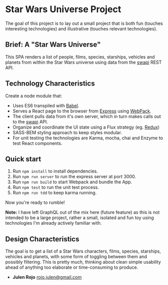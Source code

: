 # Star Wars Universe Project

The goal of this project is to lay out a small project that is both fun (touches interesting technologies) and illustrative (touches relevant technologies).

## Brief: A "Star Wars Universe"
This SPA renders a list of people, films, species, starships, vehicles and planets from within the Star Wars universe using data from the [swapi](http://swapi.co/api/) REST API.

## Technology Characteristics
Create a node module that:
  - Uses ES6 transpiled with [Babel](https://babeljs.io/).
  - Serves a React page to the browser from [Express](https://expressjs.com/) using [WebPack](https://webpack.github.io/).
  - The client pulls data from it's own server, which in turn makes calls out to the [swapi](http://swapi.co/api/) API.
  - Organize and coordinate the UI state using a Flux strategy (eg. [Redux](https://github.com/reactjs/redux))
  - SASS-BEM styling approach to keep styles modular.
  - For unit testing the technologies are Karma, mocha, chai and Enzyme to test React components.

## Quick start
  1. Run `npm install` to install dependencies.<br />
  2. Run `npm run server` to run the express server at port 3000.
  3. Run `npm run build` to start Webpack and bundle the App.
  4. Run `npm test` to run the unit test process.
  5. Run `npm run tdd` to keep karma running.

  Now you're ready to rumble!

**Note:** I have left GraphQL out of the mix here (future feature) as this is not intended to be a large project, rather a small, isolated and fun toy using technologies I'm already actively familiar with.

## Design Characteristics
The goal is to get a list of a Star Wars characters, films, species, starships, vehicles and planets, with some form of toggling between them and possibly filtering.  This is pretty much, thinking about clean simple usability ahead of anything too elaborate or time-consuming to produce.

- **Julen Rojo** rojo.julen@gmail.com

